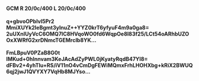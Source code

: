 #### GCM R 20/0c/400 L 20/0c/400
**q+gbvoOPblvl5Pr2**<br/>**MmiXUYk2IeBgmt3yInuZ++YYZ0krT6yfyuF4m9a0ga8=**<br/>**2uUXnIUyVcC6OMQ7IC8HVqoWO0fd6WqpOe8l83f25/LCt54oARhbUZOOxXWRfG2xrDNmcTGEMrcIb8YK...**<br/><br/>
**FmLBpuV0PZaB8G0t**<br/>**IMKud+0hInnvam3KeJAcAdZyPWL0jKyatyRqdB47YI8=**<br/>**dFBv2+4yhTlu+RS/iV11nO4vCmDgFEWiMQmxFrhLHOHXbg+kRiX2BWUQ6qj2jwJ1QVYXY7VqHb8MJYso...**